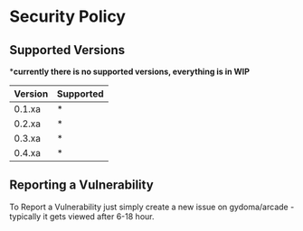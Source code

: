 # Security Policy

## Supported Versions


***currently there is no supported versions, everything is in WIP**

| Version | Supported          |
| ------- | ------------------ |
| 0.1.xa   | * |
| 0.2.xa   | * |
| 0.3.xa   | * |
| 0.4.xa   | * |

## Reporting a Vulnerability

To Report a Vulnerability just simply create a new issue on gydoma/arcade - typically it gets viewed after 6-18 hour.
